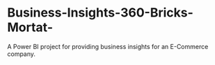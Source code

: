 # Business-Insights-360-Bricks-Mortat-
A Power BI project for providing business insights for an E-Commerce company.
